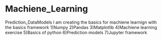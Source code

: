 # Machiene_Learning
Prediction_DataModels
I am creating the basics for machiene learnign with the basics framework
1)Numpy
2)Pandas
3)Matplotlib
4)Machiene learning exercise
5)Basics of python
6)Prediction models
7)Jupyter framework
